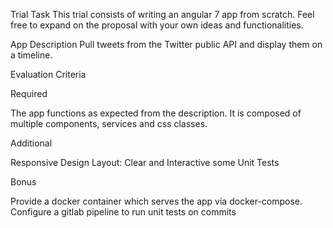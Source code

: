Trial Task
This trial consists of writing an angular 7 app from scratch. Feel free to expand on the proposal with your own ideas and functionalities.

App Description
Pull tweets from the Twitter public API and display them on a timeline.

Evaluation Criteria

Required

The app functions as expected from the description. It is composed of multiple components, services and css classes.


Additional

Responsive Design
Layout: Clear and Interactive
some Unit Tests


Bonus

Provide a docker container which serves the app via docker-compose.
Configure a gitlab pipeline to run unit tests on commits